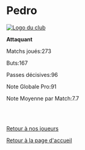 <html>
  <head>
    <meta charset="UTF-8" />
    <title>Pedro</title>
  </head>
  <body>
    <h1>Pedro</h1>
      <a href="http://www.hostingpics.net/viewer.php?id=491514scapulaireicone.png"><img src="http://img4.hostingpics.net/thumbs/mini_491514scapulaireicone.png" alt="Logo du club" /></a>
      <p><strong>Attaquant</strong></p>
      <p>Matchs joués:273</p>
      <p>Buts:167</p>
      <p>Passes décisives:96</p>
      <p>Note Globale Pro:91</p>
		  <p>Note Moyenne par Match:7.7</p>
      </br></br>
  <p><a href="https://github.com/Nephelim33/Scapulaire_Website-TestToLearn-/blob/master/Our%20players.md">Retour à nos joueurs</a></p> 
  <p><a href="https://github.com/Nephelim33/Scapulaire_Website-TestToLearn-/blob/master/First_Page.md">Retour à la page d'accueil</a></p>
  
      
